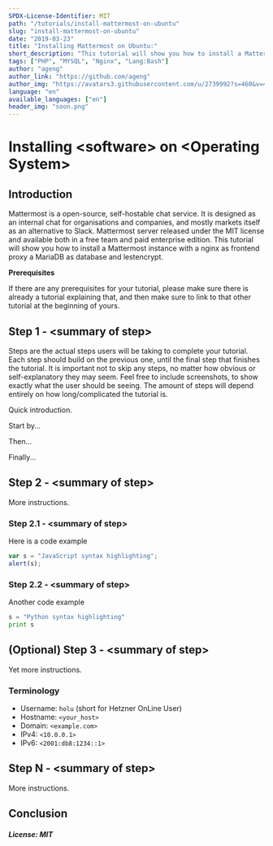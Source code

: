 ```yaml
---
SPDX-License-Identifier: MIT
path: "/tutorials/install-mattermost-on-ubuntu"
slug: "install-mattermost-on-ubuntu"
date: "2019-03-23"
title: "Installing Mattermost on Ubuntu:"
short_description: "This tutorial will show you how to install a Mattermost instance with a nginx as frontend proxy and a MariaDB database also secure with letsencypt ssl."
tags: ["PHP", "MYSQL", "Nginx", "Lang:Bash"]
author: "ageng"
author_link: "https://github.com/ageng"
author_img: "https://avatars3.githubusercontent.com/u/2739992?s=460&v=4"
language: "en"
available_languages: ["en"]
header_img: "soon.png"
---
```


<!-- This where the actual tutorial begins, with the title: -->

# Installing &lt;software> on &lt;Operating System>

## Introduction

Mattermost is a open-source, self-hostable chat service. It is designed as an internal chat for organisations and companies, and mostly markets itself as an alternative to Slack. Mattermost server released under the MIT license and available both in a free team and paid enterprise edition. This tutorial will show you how to install a Mattermost instance with a nginx as frontend proxy a MariaDB as database and lestencrypt.

**Prerequisites**

If there are any prerequisites for your tutorial, please make sure there is already a tutorial explaining that, and then make sure to link to that other tutorial at the beginning of yours.

## Step 1 - &lt;summary of step>

Steps are the actual steps users will be taking to complete your tutorial.
Each step should build on the previous one, until the final step that finishes the tutorial.
It is important not to skip any steps, no matter how obvious or self-explanatory they may seem.
Feel free to include screenshots, to show exactly what the user should be seeing.
The amount of steps will depend entirely on how long/complicated the tutorial is.

Quick introduction.

Start by...

Then...

Finally...

## Step 2 - &lt;summary of step>

More instructions.

### Step 2.1 - &lt;summary of step>

Here is a code example

```javascript
var s = "JavaScript syntax highlighting";
alert(s);
```

### Step 2.2 - &lt;summary of step>

Another code example

```python
s = "Python syntax highlighting"
print s
```

## (Optional) Step 3 - &lt;summary of step>

Yet more instructions.

### Terminology
* Username: `holu` (short for Hetzner OnLine User)
* Hostname: `<your_host>`
* Domain: `<example.com>`
* IPv4: `<10.0.0.1>`
* IPv6: `<2001:db8:1234::1>`

## Step N - &lt;summary of step>

More instructions.

## Conclusion

##### License: MIT

<!---

Contributors's Certificate of Origin

By making a contribution to this project, I certify that:

(a) The contribution was created in whole or in part by me and I have
    the right to submit it under the license indicated in the file; or

(b) The contribution is based upon previous work that, to the best of my
    knowledge, is covered under an appropriate license and I have the
    right under that license to submit that work with modifications,
    whether created in whole or in part by me, under the same license
    (unless I am permitted to submit under a different license), as
    indicated in the file; or

(c) The contribution was provided directly to me by some other person
    who certified (a), (b) or (c) and I have not modified it.

(d) I understand and agree that this project and the contribution are
    public and that a record of the contribution (including all personal
    information I submit with it, including my sign-off) is maintained
    indefinitely and may be redistributed consistent with this project
    or the license(s) involved.

Signed-off-by: [submitter's name and email address here]

-->
